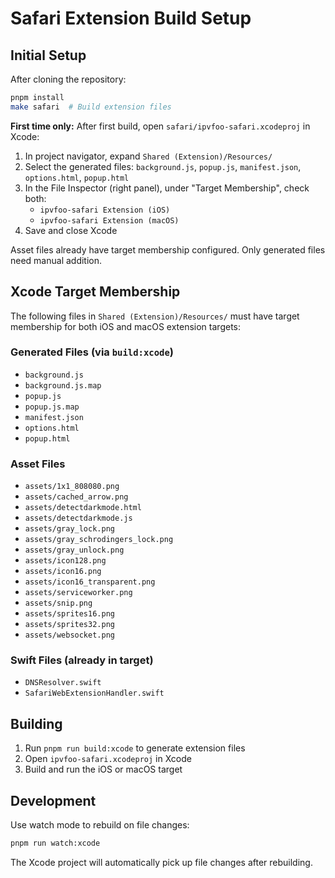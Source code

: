 # Safari Extension Build Setup

## Initial Setup

After cloning the repository:

```bash
pnpm install
make safari  # Build extension files
```

**First time only:** After first build, open `safari/ipvfoo-safari.xcodeproj` in Xcode:
1. In project navigator, expand `Shared (Extension)/Resources/`
2. Select the generated files: `background.js`, `popup.js`, `manifest.json`, `options.html`, `popup.html`
3. In the File Inspector (right panel), under "Target Membership", check both:
   - `ipvfoo-safari Extension (iOS)`
   - `ipvfoo-safari Extension (macOS)`
4. Save and close Xcode

Asset files already have target membership configured. Only generated files need manual addition.

## Xcode Target Membership

The following files in `Shared (Extension)/Resources/` must have target membership for both iOS and macOS extension targets:

### Generated Files (via `build:xcode`)
- `background.js`
- `background.js.map`
- `popup.js`
- `popup.js.map`
- `manifest.json`
- `options.html`
- `popup.html`

### Asset Files
- `assets/1x1_808080.png`
- `assets/cached_arrow.png`
- `assets/detectdarkmode.html`
- `assets/detectdarkmode.js`
- `assets/gray_lock.png`
- `assets/gray_schrodingers_lock.png`
- `assets/gray_unlock.png`
- `assets/icon128.png`
- `assets/icon16.png`
- `assets/icon16_transparent.png`
- `assets/serviceworker.png`
- `assets/snip.png`
- `assets/sprites16.png`
- `assets/sprites32.png`
- `assets/websocket.png`

### Swift Files (already in target)
- `DNSResolver.swift`
- `SafariWebExtensionHandler.swift`

## Building

1. Run `pnpm run build:xcode` to generate extension files
2. Open `ipvfoo-safari.xcodeproj` in Xcode
3. Build and run the iOS or macOS target

## Development

Use watch mode to rebuild on file changes:

```bash
pnpm run watch:xcode
```

The Xcode project will automatically pick up file changes after rebuilding.


